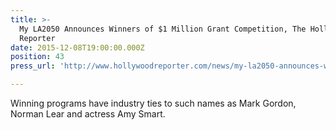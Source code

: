 ```yaml
---
title: >-
  My LA2050 Announces Winners of $1 Million Grant Competition, The Hollywood
  Reporter
date: 2015-12-08T19:00:00.000Z
position: 43
press_url: 'http://www.hollywoodreporter.com/news/my-la2050-announces-winners-1-846985'

---
```




Winning programs have industry ties to such names as Mark Gordon, Norman Lear and actress Amy Smart.

